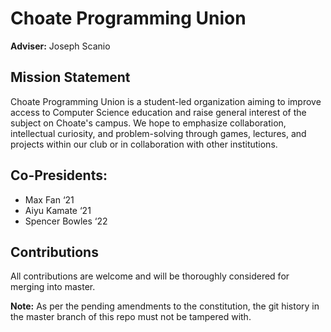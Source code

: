 # Choate Programming Union
**Adviser:** Joseph Scanio 

## Mission Statement
Choate Programming Union is a student-led organization aiming to improve access to Computer Science education and raise general interest of the subject on Choate's campus. We hope to emphasize collaboration, intellectual curiosity, and problem-solving through games, lectures, and projects within our club or in collaboration with other institutions. 

## Co-Presidents: 
- Max Fan ‘21
- Aiyu Kamate ‘21
- Spencer Bowles ‘22

## Contributions
All contributions are welcome and will be thoroughly considered for merging into master.

**Note:** As per the pending amendments to the constitution, the git history in the master branch of this repo must not be tampered with.
